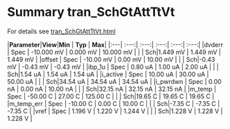 # Summary tran_SchGtAttTtVt

For details see <a href='tran_SchGtAttTtVt.html'>tran_SchGtAttTtVt.html</a>


|**Parameter**|**View**|**Min** | **Typ** | **Max**|
|:---| :---:| :---:| :---:| :---:| :---:|
|dvderr | Spec | -10.000 mV | 0.000 mV | 10.000 mV |
| | Sch|1.449 mV | 1.449 mV | 1.449 mV |
|offset | Spec | -10.00 mV | 0.00 mV | 10.00 mV |
| | Sch|-0.43 mV | -0.43 mV | -0.43 mV |
|ibp\_1u | Spec | 0.80 uA | 1.00 uA | 2.00 uA |
| | Sch|1.54 uA | 1.54 uA | 1.54 uA |
|i\_active | Spec | 10.00 uA | 30.00 uA | 50.00 uA |
| | Sch|34.54 uA | 34.54 uA | 34.54 uA |
|i\_pwrdwn | Spec | 0.00 nA | 0.00 nA | 10.00 nA |
| | Sch|32.15 nA | 32.15 nA | 32.15 nA |
|m\_temp | Spec | -50.00 C | 27.00 C | 125.00 C |
| | Sch|19.65 C | 19.65 C | 19.65 C |
|m\_temp\_err | Spec | -10.00 C | 0.00 C | 10.00 C |
| | Sch|-7.35 C | -7.35 C | -7.35 C |
|vref | Spec | 1.196 V | 1.220 V | 1.244 V |
| | Sch|1.228 V | 1.228 V | 1.228 V |
